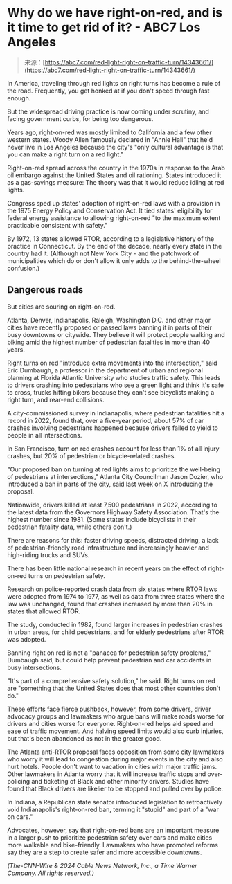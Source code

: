<!--yml
category: 未分类
date: 2024-05-27 15:00:00
-->

# Why do we have right-on-red, and is it time to get rid of it? - ABC7 Los Angeles

> 来源：[https://abc7.com/red-light-right-on-traffic-turn/14343661/](https://abc7.com/red-light-right-on-traffic-turn/14343661/)

In America, traveling through red lights on right turns has become a rule of the road. Frequently, you get honked at if you don't speed through fast enough.

But the widespread driving practice is now coming under scrutiny, and facing government curbs, for being too dangerous.

Years ago, right-on-red was mostly limited to California and a few other western states. Woody Allen famously declared in "Annie Hall" that he'd never live in Los Angeles because the city's "only cultural advantage is that you can make a right turn on a red light."

Right-on-red spread across the country in the 1970s in response to the Arab oil embargo against the United States and oil rationing. States introduced it as a gas-savings measure: The theory was that it would reduce idling at red lights.

Congress sped up states' adoption of right-on-red laws with a provision in the 1975 Energy Policy and Conservation Act. It tied states' eligibility for federal energy assistance to allowing right-on-red "to the maximum extent practicable consistent with safety."

By 1972, 13 states allowed RTOR, according to a legislative history of the practice in Connecticut. By the end of the decade, nearly every state in the country had it. (Although not New York City - and the patchwork of municipalities which do or don't allow it only adds to the behind-the-wheel confusion.)

## Dangerous roads

But cities are souring on right-on-red.

Atlanta, Denver, Indianapolis, Raleigh, Washington D.C. and other major cities have recently proposed or passed laws banning it in parts of their busy downtowns or citywide. They believe it will protect people walking and biking amid the highest number of pedestrian fatalities in more than 40 years.

Right turns on red "introduce extra movements into the intersection," said Eric Dumbaugh, a professor in the department of urban and regional planning at Florida Atlantic University who studies traffic safety. This leads to drivers crashing into pedestrians who see a green light and think it's safe to cross, trucks hitting bikers because they can't see bicyclists making a right turn, and rear-end collisions.

A city-commissioned survey in Indianapolis, where pedestrian fatalities hit a record in 2022, found that, over a five-year period, about 57% of car crashes involving pedestrians happened because drivers failed to yield to people in all intersections.

In San Francisco, turn on red crashes account for less than 1% of all injury crashes, but 20% of pedestrian or bicycle-related crashes.

"Our proposed ban on turning at red lights aims to prioritize the well-being of pedestrians at intersections," Atlanta City Councilman Jason Dozier, who introduced a ban in parts of the city, said last week on X introducing the proposal.

Nationwide, drivers killed at least 7,500 pedestrians in 2022, according to the latest data from the Governors Highway Safety Association. That's the highest number since 1981\. (Some states include bicyclists in their pedestrian fatality data, while others don't.)

There are reasons for this: faster driving speeds, distracted driving, a lack of pedestrian-friendly road infrastructure and increasingly heavier and high-riding trucks and SUVs.

There has been little national research in recent years on the effect of right-on-red turns on pedestrian safety.

Research on police-reported crash data from six states where RTOR laws were adopted from 1974 to 1977, as well as data from three states where the law was unchanged, found that crashes increased by more than 20% in states that allowed RTOR.

The study, conducted in 1982, found larger increases in pedestrian crashes in urban areas, for child pedestrians, and for elderly pedestrians after RTOR was adopted.

Banning right on red is not a "panacea for pedestrian safety problems," Dumbaugh said, but could help prevent pedestrian and car accidents in busy intersections.

"It's part of a comprehensive safety solution," he said. Right turns on red are "something that the United States does that most other countries don't do."

These efforts face fierce pushback, however, from some drivers, driver advocacy groups and lawmakers who argue bans will make roads worse for drivers and cities worse for everyone. Right-on-red helps aid speed and ease of traffic movement. And halving speed limits would also curb injuries, but that's been abandoned as not in the greater good.

The Atlanta anti-RTOR proposal faces opposition from some city lawmakers who worry it will lead to congestion during major events in the city and also hurt hotels. People don't want to vacation in cities with major traffic jams. Other lawmakers in Atlanta worry that it will increase traffic stops and over-policing and ticketing of Black and other minority drivers. Studies have found that Black drivers are likelier to be stopped and pulled over by police.

In Indiana, a Republican state senator introduced legislation to retroactively void Indianapolis's right-on-red ban, terming it "stupid" and part of a "war on cars."

Advocates, however, say that right-on-red bans are an important measure in a larger push to prioritize pedestrian safety over cars and make cities more walkable and bike-friendly. Lawmakers who have promoted reforms say they are a step to create safer and more accessible downtowns.

*(The-CNN-Wire & 2024 Cable News Network, Inc., a Time Warner Company. All rights reserved.)*